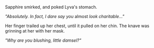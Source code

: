 Sapphire smirked, and poked Lyva's stomach.

*"Absolutely. In fact, I dare say you* almost *look charitable..."*

Her finger trailed up her chest, until it pulled on her chin. The knave was grinning at her with her mask. 

*"Why are you blushing, little damsel?"*